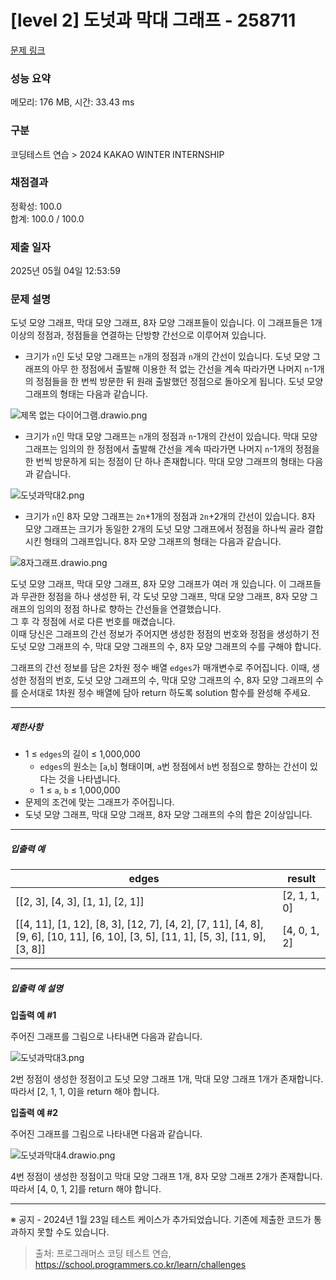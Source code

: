 # [level 2] 도넛과 막대 그래프 - 258711 

[문제 링크](https://school.programmers.co.kr/learn/courses/30/lessons/258711) 

### 성능 요약

메모리: 176 MB, 시간: 33.43 ms

### 구분

코딩테스트 연습 > 2024 KAKAO WINTER INTERNSHIP

### 채점결과

정확성: 100.0<br/>합계: 100.0 / 100.0

### 제출 일자

2025년 05월 04일 12:53:59

### 문제 설명

<p>도넛 모양 그래프, 막대 모양 그래프, 8자 모양 그래프들이 있습니다. 이 그래프들은 1개 이상의 정점과, 정점들을 연결하는 단방향 간선으로 이루어져 있습니다.</p>

<ul>
<li>크기가 <code>n</code>인 도넛 모양 그래프는 <code>n</code>개의 정점과 <code>n</code>개의 간선이 있습니다. 도넛 모양 그래프의 아무 한 정점에서 출발해 이용한 적 없는 간선을 계속 따라가면 나머지 <code>n</code>-1개의 정점들을 한 번씩 방문한 뒤 원래 출발했던 정점으로 돌아오게 됩니다. 도넛 모양 그래프의 형태는 다음과 같습니다.</li>
</ul>

<p><img src="https://grepp-programmers.s3.ap-northeast-2.amazonaws.com/files/production/dbf6ff18-1f05-46c2-8b62-7c39e831d1c6/%E1%84%8C%E1%85%A6%E1%84%86%E1%85%A9%E1%86%A8%20%E1%84%8B%E1%85%A5%E1%86%B9%E1%84%82%E1%85%B3%E1%86%AB%20%E1%84%83%E1%85%A1%E1%84%8B%E1%85%B5%E1%84%8B%E1%85%A5%E1%84%80%E1%85%B3%E1%84%85%E1%85%A2%E1%86%B7.drawio.png" title="" alt="제목 없는 다이어그램.drawio.png"></p>

<ul>
<li>크기가 <code>n</code>인 막대 모양 그래프는 <code>n</code>개의 정점과 <code>n</code>-1개의 간선이 있습니다. 막대 모양 그래프는 임의의 한 정점에서 출발해 간선을 계속 따라가면 나머지 <code>n</code>-1개의 정점을 한 번씩 방문하게 되는 정점이 단 하나 존재합니다. 막대 모양 그래프의 형태는 다음과 같습니다.</li>
</ul>

<p><img src="https://grepp-programmers.s3.ap-northeast-2.amazonaws.com/files/production/85e3e66c-bba0-4da3-9552-c467dfe5baf4/%E1%84%83%E1%85%A9%E1%84%82%E1%85%A5%E1%86%BA%E1%84%80%E1%85%AA%E1%84%86%E1%85%A1%E1%86%A8%E1%84%83%E1%85%A22.png" title="" alt="도넛과막대2.png"></p>

<ul>
<li>크기가 <code>n</code>인 8자 모양 그래프는 <code>2n</code>+1개의 정점과 <code>2n</code>+2개의 간선이 있습니다. 8자 모양 그래프는 크기가 동일한 2개의 도넛 모양 그래프에서 정점을 하나씩 골라 결합시킨 형태의 그래프입니다. 8자 모양 그래프의 형태는 다음과 같습니다.</li>
</ul>

<p><img src="https://grepp-programmers.s3.ap-northeast-2.amazonaws.com/files/production/868f2c14-8521-4c94-a2f0-1e11708aa76a/8%E1%84%8C%E1%85%A1%E1%84%80%E1%85%B3%E1%84%85%E1%85%A2%E1%84%91%E1%85%B3.drawio.png" title="" alt="8자그래프.drawio.png"></p>

<p>도넛 모양 그래프, 막대 모양 그래프, 8자 모양 그래프가 여러 개 있습니다. 이 그래프들과 무관한 정점을 하나 생성한 뒤, 각 도넛 모양 그래프, 막대 모양 그래프, 8자 모양 그래프의 임의의 정점 하나로 향하는 간선들을 연결했습니다.<br>
그 후 각 정점에 서로 다른 번호를 매겼습니다.<br>
이때 당신은 그래프의 간선 정보가 주어지면 생성한 정점의 번호와 정점을 생성하기 전 도넛 모양 그래프의 수, 막대 모양 그래프의 수, 8자 모양 그래프의 수를 구해야 합니다.</p>

<p>그래프의 간선 정보를 담은 2차원 정수 배열 <code>edges</code>가 매개변수로 주어집니다. 이때, 생성한 정점의 번호, 도넛 모양 그래프의 수, 막대 모양 그래프의 수, 8자 모양 그래프의 수를 순서대로 1차원 정수 배열에 담아 return 하도록 solution 함수를 완성해 주세요.</p>

<hr>

<h5>제한사항</h5>

<ul>
<li>1 ≤ <code>edges</code>의 길이 ≤ 1,000,000

<ul>
<li><code>edges</code>의 원소는 [<code>a</code>,<code>b</code>] 형태이며, <code>a</code>번 정점에서 <code>b</code>번 정점으로 향하는 간선이 있다는 것을 나타냅니다.</li>
<li>1 ≤ <code>a</code>, <code>b</code> ≤ 1,000,000</li>
</ul></li>
<li>문제의 조건에 맞는 그래프가 주어집니다. </li>
<li>도넛 모양 그래프, 막대 모양 그래프, 8자 모양 그래프의 수의 합은 2이상입니다.</li>
</ul>

<hr>

<h5>입출력 예</h5>
<table class="table">
        <thead><tr>
<th>edges</th>
<th>result</th>
</tr>
</thead>
        <tbody><tr>
<td>[[2, 3], [4, 3], [1, 1], [2, 1]]</td>
<td>[2, 1, 1, 0]</td>
</tr>
<tr>
<td>[[4, 11], [1, 12], [8, 3], [12, 7], [4, 2], [7, 11], [4, 8], [9, 6], [10, 11], [6, 10], [3, 5], [11, 1], [5, 3], [11, 9], [3, 8]]</td>
<td>[4, 0, 1, 2]</td>
</tr>
</tbody>
      </table>
<hr>

<h5>입출력 예 설명</h5>

<p><strong>입출력 예 #1</strong></p>

<p>주어진 그래프를 그림으로 나타내면 다음과 같습니다.</p>

<p><img src="https://grepp-programmers.s3.ap-northeast-2.amazonaws.com/files/production/1511016b-7d9b-427d-a57f-653a9abcd7fe/%E1%84%83%E1%85%A9%E1%84%82%E1%85%A5%E1%86%BA%E1%84%80%E1%85%AA%E1%84%86%E1%85%A1%E1%86%A8%E1%84%83%E1%85%A23.png" title="" alt="도넛과막대3.png"></p>

<p>2번 정점이 생성한 정점이고 도넛 모양 그래프 1개, 막대 모양 그래프 1개가 존재합니다. 따라서 [2, 1, 1, 0]을 return 해야 합니다.</p>

<p><strong>입출력 예 #2</strong></p>

<p>주어진 그래프를 그림으로 나타내면 다음과 같습니다.</p>

<p><img src="https://grepp-programmers.s3.ap-northeast-2.amazonaws.com/files/production/0c6a6010-3bfe-4578-b3f3-1c75381673b9/%E1%84%83%E1%85%A9%E1%84%82%E1%85%A5%E1%86%BA%E1%84%80%E1%85%AA%E1%84%86%E1%85%A1%E1%86%A8%E1%84%83%E1%85%A24.drawio.png" title="" alt="도넛과막대4.drawio.png"></p>

<p>4번 정점이 생성한 정점이고 막대 모양 그래프 1개, 8자 모양 그래프 2개가 존재합니다. 따라서 [4, 0, 1, 2]를 return 해야 합니다.</p>

<hr>

<p>※ 공지 - 2024년 1월 23일 테스트 케이스가 추가되었습니다. 기존에 제출한 코드가 통과하지 못할 수도 있습니다.</p>


> 출처: 프로그래머스 코딩 테스트 연습, https://school.programmers.co.kr/learn/challenges